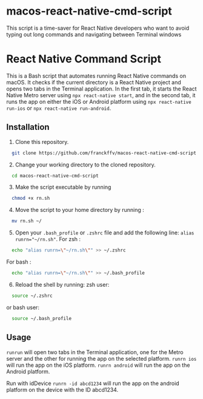 # macos-react-native-cmd-script
This script is a time-saver for React Native developers who want to avoid typing out long commands and navigating between Terminal windows

# React Native Command Script

This is a Bash script that automates running React Native commands on macOS. It checks if the current directory is a React Native project and opens two tabs in the Terminal application. In the first tab, it starts the React Native Metro server using `npx react-native start`, and in the second tab, it runs the app on either the iOS or Android platform using `npx react-native run-ios` or `npx react-native run-android`.

## Installation

1. Clone this repository.
```bash
  git clone https://github.com/franckffv/macos-react-native-cmd-script 
```
2. Change your working directory to the cloned repository.
```bash
  cd macos-react-native-cmd-script
```

3. Make the script executable by running
```bash
  chmod +x rn.sh
```

4. Move the script to your home directory by running :
```bash
  mv rn.sh ~/
```

5. Open your `.bash_profile` or `.zshrc` file and add the following line: `alias runrn="~/rn.sh"`.
For zsh : 
```bash
  echo "alias runrn=\"~/rn.sh\"" >> ~/.zshrc
```

For bash : 
```bash
  echo "alias runrn=\"~/rn.sh\"" >> ~/.bash_profile
```

6. Reload the shell by running:
zsh user: 
```bash
  source ~/.zshrc
```
or bash user:
```bash
  source ~/.bash_profile
```

## Usage

`runrun` will open two tabs in the Terminal application, one for the Metro server and the other for running the app on the selected platform.
`runrn ios` will run the app on the iOS platform.
`runrn android` will run the app on the Android platform.

Run with idDevice
`runrn -id abcd1234` will run the app on the android platform on the device with the ID abcd1234.